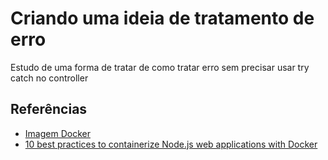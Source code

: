 # Criando uma ideia de tratamento de erro

Estudo de uma forma de tratar de como tratar erro sem precisar usar try catch no controller

## Referências

- [Imagem Docker](https://hub.docker.com/_/node/)
- [10 best practices to containerize Node.js web applications with Docker](https://snyk.io/blog/10-best-practices-to-containerize-nodejs-web-applications-with-docker/)
